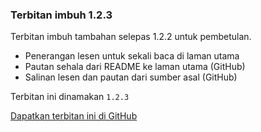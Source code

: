 ---
---

### Terbitan imbuh 1.2.3

Terbitan imbuh tambahan selepas 1.2.2 untuk pembetulan.

* Penerangan lesen untuk sekali baca di laman utama
* Pautan sehala dari README ke laman utama (GitHub)
* Salinan lesen dan pautan dari sumber asal (GitHub)

Terbitan ini dinamakan `1.2.3`

[Dapatkan terbitan ini di GitHub][a]

  [a]: https://github.com/kmubiin/suaikata/releases/tag/1.2.3
